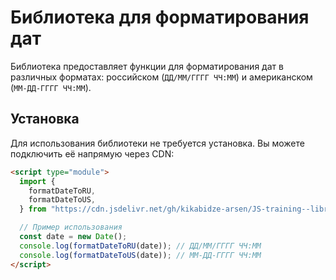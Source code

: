 # Библиотека для форматирования дат

Библиотека предоставляет функции для форматирования дат в различных форматах: российском (`ДД/ММ/ГГГГ ЧЧ:ММ`) и американском (`ММ-ДД-ГГГГ ЧЧ:ММ`).

## Установка

Для использования библиотеки не требуется установка. Вы можете подключить её напрямую через CDN:

```html
<script type="module">
  import {
    formatDateToRU,
    formatDateToUS,
  } from "https://cdn.jsdelivr.net/gh/kikabidze-arsen/JS-training--libraries-@main/lib/formatDate/formatDate.js)";

  // Пример использования
  const date = new Date();
  console.log(formatDateToRU(date)); // ДД/ММ/ГГГГ ЧЧ:ММ
  console.log(formatDateToUS(date)); // ММ-ДД-ГГГГ ЧЧ:ММ
</script>
